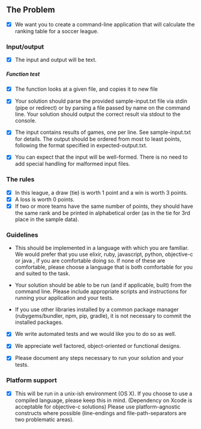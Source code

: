 ## The Problem

- [x] We want you to create a command-line application that will calculate the
ranking table for a soccer league.

### Input/output

- [x] The input and output will be text. 

##### Function test

- [x] The function looks at a given file, and copies it to new file

- [x] Your solution should parse the provided
sample-input.txt file via stdin (pipe or redirect) or by parsing a file passed
by name on the command line. Your solution should output the correct result via
stdout to the console.
- [x] The input contains results of games, one per line. See sample-input.txt for
details. The output should be ordered from most to least points, following the
format specified in expected-output.txt.

- [x] You can expect that the input will be well-formed. There is no need to add
special handling for malformed input files.

### The rules

- [x] In this league, a draw (tie) is worth 1 point and a win is worth 3 points. 
- [x] A loss is worth 0 points. 
- [x] If two or more teams have the same number of points,
they should have the same rank and be printed in alphabetical order (as in the tie for 3rd place in the sample data).

### Guidelines

* This should be implemented in a language with which you are familiar. We would
prefer that you use elixir, ruby, javascript, python, objective-c or java , if
you are comfortable doing so. If none of these are comfortable, please choose a
language that is both comfortable for you and suited to the task.

* Your solution should be able to be run (and if applicable, built) from the
command line. Please include appropriate scripts and instructions for
running your application and your tests.

* If you use other libraries installed by a common package manager
(rubygems/bundler, npm, pip, gradle), it is not necessary to commit the
installed packages.

- [x] We write automated tests and we would like you to do so as well.

- [x] We appreciate well factored, object-oriented or functional designs.

- [x] Please document any steps necessary to run your solution and your tests.

### Platform support

- [x] This will be run in a unix-ish environment (OS X). If you choose to use a
compiled language, please keep this in mind. (Dependency on Xcode is acceptable
for objective-c solutions) Please use platform-agnostic constructs where
possible (line-endings and file-path-separators are two problematic areas).

